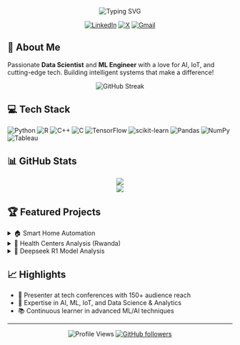 <div align="center">
  <img src="https://readme-typing-svg.herokuapp.com?font=Fira+Code&weight=500&size=28&duration=3000&pause=1000&color=1D9BF0&center=true&vCenter=true&random=false&width=435&lines=Hi%2C+I'm+Ezekiel!+%F0%9F%91%8B;Data+Scientist+%F0%9F%93%8A;Data+Analyst+	%F0%9F%93%88;ML+Enthusiast+%F0%9F%A4%96;AI+Developer+%F0%9F%92%A1" alt="Typing SVG" />
</div>

<div align="center">
  
  [![LinkedIn](https://img.shields.io/badge/LinkedIn-%230077B5.svg?logo=linkedin&logoColor=white)](https://linkedin.com/in/ezekiel-george-507894302)
  [![X](https://img.shields.io/badge/X-%23000000.svg?logo=X&logoColor=white)](https://x.com/_EzekielGeorge_)
  [![Gmail](https://img.shields.io/badge/Gmail-%23EA4335.svg?logo=gmail&logoColor=white)](mailto:georgeezekiel48@gmail.com)
  
</div>

## 🚀 About Me

Passionate **Data Scientist** and **ML Engineer** with a love for AI, IoT, and cutting-edge tech. Building intelligent systems that make a difference! 

<div align="center">
  
  ![GitHub Streak](https://github-readme-streak-stats.herokuapp.com/?user=EZZY619)
  
</div>

## 💻 Tech Stack
![Python](https://img.shields.io/badge/Python-%233776AB.svg?style=for-the-badge&logo=python&logoColor=white)
![R](https://img.shields.io/badge/R-%23276DC3.svg?style=for-the-badge&logo=r&logoColor=white)
![C++](https://img.shields.io/badge/C++-%2300599C.svg?style=for-the-badge&logo=c%2B%2B&logoColor=white)
![C](https://img.shields.io/badge/C-%2300599C.svg?style=for-the-badge&logo=c&logoColor=white)
![TensorFlow](https://img.shields.io/badge/TensorFlow-%23FF6F00.svg?style=for-the-badge&logo=tensorflow&logoColor=white)
![scikit-learn](https://img.shields.io/badge/scikit--learn-%23F7931E.svg?style=for-the-badge&logo=scikit-learn&logoColor=white)
![Pandas](https://img.shields.io/badge/Pandas-%23150458.svg?style=for-the-badge&logo=pandas&logoColor=white)
![NumPy](https://img.shields.io/badge/NumPy-%23013243.svg?style=for-the-badge&logo=numpy&logoColor=white)
![Tableau](https://img.shields.io/badge/Tableau-%23E97627.svg?style=for-the-badge&logo=tableau&logoColor=white)

## 📊 GitHub Stats

<div align="center">
  
  ![](https://github-readme-stats.vercel.app/api?username=EZZY619&theme=tokyonight&hide_border=true&include_all_commits=false&count_private=true)<br/>
  ![](https://github-readme-stats.vercel.app/api/top-langs/?username=EZZY619&theme=tokyonight&hide_border=true&include_all_commits=false&count_private=true&layout=compact)
  
</div>

## 🏆 Featured Projects

<details>
<summary>🏠 Smart Home Automation</summary>
<br>
IoT-based system for automated home control, focusing on energy efficiency and user convenience.
</details>

<details>
<summary>🏥 Health Centers Analysis (Rwanda)</summary>
<br>
Data analytics project analyzing public sentiment towards healthcare services in Rwanda.
</details>

<details>
<summary>🤖 Deepseek R1 Model Analysis</summary>
<br>
NLP-driven sentiment analysis of market reception towards emerging AI products.
</details>

## 📈 Highlights
- 🎯 Presenter at tech conferences with 150+ audience reach
- 🔬 Expertise in AI, ML, IoT, and Data Science & Analytics
- 📚 Continuous learner in advanced ML/AI techniques

---

<div align="center">
  
  ![Profile Views](https://komarev.com/ghpvc/?username=EZZY619&color=blueviolet)
  [![GitHub followers](https://img.shields.io/github/followers/EZZY619?label=Follow&style=social)](https://github.com/EZZY619)
  
</div>

<!--
Pro tip: Add your favorite repositories here as pinned repos!
-->
